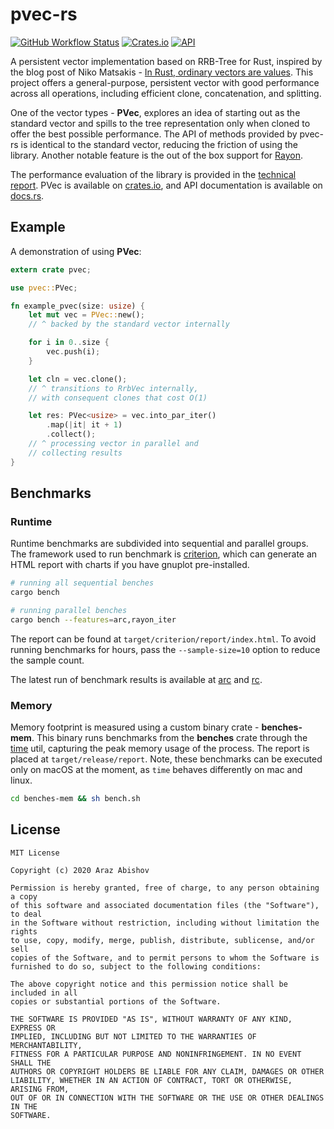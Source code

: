 # pvec-rs

[![GitHub Workflow Status](https://github.com/ArazAbishov/pvec-rs/workflows/build/badge.svg)](https://github.com/ArazAbishov/pvec-rs/actions)
[![Crates.io](https://img.shields.io/crates/v/pvec)](https://crates.io/crates/pvec)
[![API](https://docs.rs/pvec/badge.svg?version=0.2.1)](https://docs.rs/pvec/0.2.1/pvec/)

A persistent vector implementation based on RRB-Tree for Rust, inspired by the blog post of Niko Matsakis - [In Rust, ordinary vectors are values](http://smallcultfollowing.com/babysteps/blog/2018/02/01/in-rust-ordinary-vectors-are-values/). This project offers a general-purpose, persistent vector with good performance across all operations, including efficient clone, concatenation, and splitting.

One of the vector types - **PVec**, explores an idea of starting out as the standard vector and spills to the tree representation only when cloned to offer the best possible performance. The API of methods provided by pvec-rs is identical to the standard vector, reducing the friction of using the library. Another notable feature is the out of the box support for [Rayon](https://github.com/rayon-rs/rayon).

The performance evaluation of the library is provided in the [technical report](https://abishov.com/thesis). PVec is available on [crates.io](https://crates.io/crates/pvec), and API documentation is available on [docs.rs](https://docs.rs/pvec/0.2.1/pvec/).

## Example

A demonstration of using **PVec**:

```rust
extern crate pvec;

use pvec::PVec;

fn example_pvec(size: usize) {
    let mut vec = PVec::new();
    // ^ backed by the standard vector internally

    for i in 0..size {
        vec.push(i);
    }

    let cln = vec.clone();
    // ^ transitions to RrbVec internally,
    // with consequent clones that cost O(1)

    let res: PVec<usize> = vec.into_par_iter()
        .map(|it| it + 1)
        .collect();
    // ^ processing vector in parallel and
    // collecting results
}
```

## Benchmarks

### Runtime

Runtime benchmarks are subdivided into sequential and parallel groups. The framework used to run benchmark is [criterion](https://github.com/bheisler/criterion.rs), which can generate an HTML report with charts if you have gnuplot pre-installed.

```bash
# running all sequential benches
cargo bench

# running parallel benches
cargo bench --features=arc,rayon_iter
```

The report can be found at `target/criterion/report/index.html`. To avoid running benchmarks for hours, pass the `--sample-size=10` option to reduce the sample count.

The latest run of benchmark results is available at [arc](reports/arc/report/index.html) and [rc](reports/rc/report/index.html).

### Memory

Memory footprint is measured using a custom binary crate - **benches-mem**. This binary runs benchmarks from the **benches** crate through the [time](https://www.freebsd.org/cgi/man.cgi?query=time) util, capturing the peak memory usage of the process. The report is placed at `target/release/report`. Note, these benchmarks can be executed only on macOS at the moment, as `time` behaves differently on mac and linux.

```bash
cd benches-mem && sh bench.sh
```

## License

```
MIT License

Copyright (c) 2020 Araz Abishov

Permission is hereby granted, free of charge, to any person obtaining a copy
of this software and associated documentation files (the "Software"), to deal
in the Software without restriction, including without limitation the rights
to use, copy, modify, merge, publish, distribute, sublicense, and/or sell
copies of the Software, and to permit persons to whom the Software is
furnished to do so, subject to the following conditions:

The above copyright notice and this permission notice shall be included in all
copies or substantial portions of the Software.

THE SOFTWARE IS PROVIDED "AS IS", WITHOUT WARRANTY OF ANY KIND, EXPRESS OR
IMPLIED, INCLUDING BUT NOT LIMITED TO THE WARRANTIES OF MERCHANTABILITY,
FITNESS FOR A PARTICULAR PURPOSE AND NONINFRINGEMENT. IN NO EVENT SHALL THE
AUTHORS OR COPYRIGHT HOLDERS BE LIABLE FOR ANY CLAIM, DAMAGES OR OTHER
LIABILITY, WHETHER IN AN ACTION OF CONTRACT, TORT OR OTHERWISE, ARISING FROM,
OUT OF OR IN CONNECTION WITH THE SOFTWARE OR THE USE OR OTHER DEALINGS IN THE
SOFTWARE.
```
